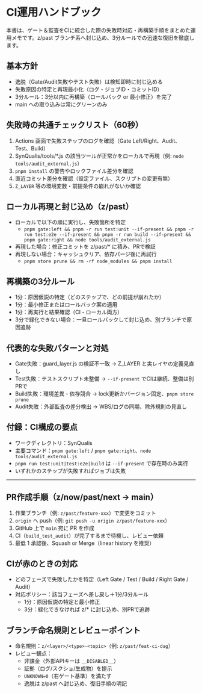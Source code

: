# CI運用ハンドブック

本書は、ゲート＆監査をCIに統合した際の失敗時対応・再構築手順をまとめた運用メモです。z/past ブランチ系へ封じ込め、3分ルールでの迅速な復旧を徹底します。

## 基本方針
- 逸脱（Gate/Audit失敗やテスト失敗）は検知即時に封じ込める
- 失敗原因の特定と再現最小化（ログ・ジョブID・コミットID）
- 3分ルール：3分以内に再構築（ロールバック or 最小修正）を完了
- main への取り込みは常にグリーンのみ

## 失敗時の共通チェックリスト（60秒）
1. Actions 画面で失敗ステップのログを確認（Gate Left/Right、Audit、Test、Build）
2. SynQualis/tools/*.js の該当ツールが正常かをローカルで再現（例: `node tools/audit_external.js`）
3. `pnpm install` の警告やロックファイル差分を確認
4. 直近コミット差分を確認（設定ファイル、スクリプトの変更有無）
5. `Z_LAYER` 等の環境変数・前提条件の崩れがないか確認

## ローカル再現と封じ込め（z/past）
- ローカルで以下の順に実行し、失敗箇所を特定
  - `pnpm gate:left && pnpm -r run test:unit --if-present && pnpm -r run test:e2e --if-present && pnpm -r run build --if-present && pnpm gate:right && node tools/audit_external.js`
- 再現した場合：修正コミットを z/past/* に積み、PRで検証
- 再現しない場合：キャッシュクリア、依存パージ後に再試行
  - `pnpm store prune && rm -rf node_modules && pnpm install`

## 再構築の3分ルール
- 1分：原因仮説の特定（どのステップで、どの前提が崩れたか）
- 1分：最小修正またはロールバック案の適用
- 1分：再実行と結果確認（CI・ローカル両方）
- 3分で緑化できない場合：一旦ロールバックして封じ込め、別ブランチで原因追跡

## 代表的な失敗パターンと対処
- Gate失敗：guard_layer.js の検証不一致 → Z_LAYER と実レイヤの定義見直し
- Test失敗：テストスクリプト未整備 → `--if-present` でCIは継続、整備は別PRで
- Build失敗：環境差異・依存競合 → lock更新かバージョン固定、`pnpm store prune`
- Audit失敗：外部監査の差分検出 → WBS/ログの同期、除外規則の見直し

## 付録：CI構成の要点
- ワークディレクトリ：SynQualis
- 主要コマンド：`pnpm gate:left` / `pnpm gate:right`、`node tools/audit_external.js`
- `pnpm run test:unit|test:e2e|build` は `--if-present` で存在時のみ実行
- いずれかのステップが失敗すればジョブは失敗

---

## PR作成手順（z/now/past/next → main）
1. 作業ブランチ（例: `z/past/feature-xxx`）で変更をコミット
2. `origin` へ push（例: `git push -u origin z/past/feature-xxx`）
3. GitHub 上で `main` 宛に PR を作成
4. CI（`build_test_audit`）が完了するまで待機し、レビュー依頼
5. 最低 1 承認後、Squash or Merge（linear history を推奨）

## CIが赤のときの対応
- どのフェーズで失敗したかを特定（Left Gate / Test / Build / Right Gate / Audit）
- 対応ポリシー：該当フェーズへ差し戻し＋1分/3分ルール
  - 1分：原因仮説の特定と最小修正
  - 3分：緑化できなければ z/* に封じ込め、別PRで追跡

## ブランチ命名規則とレビューポイント
- 命名規則：`z/<layer>/<type>-<topic>`（例: `z/past/feat-ci-dag`）
- レビュー観点：
  - 非課金（外部APIキーは `__DISABLED__`）
  - 証拠（ログ/スクショ/生成物）を提示
  - `UNKNOWN=0`（右ゲート基準）を満たす
  - 逸脱は z/past へ封じ込め、復旧手順の明記

